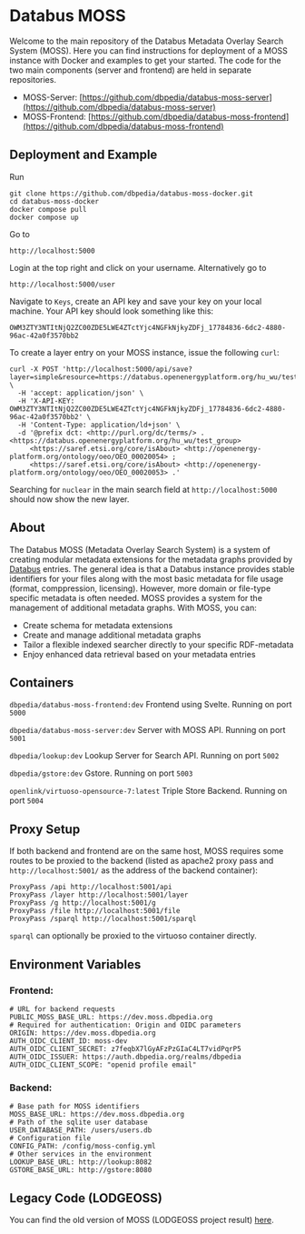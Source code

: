# Databus MOSS

Welcome to the main repository of the Databus Metadata Overlay Search System (MOSS). Here you can find instructions for deployment of a MOSS instance with Docker and examples to get your started. The code for the two main components (server and frontend) are held in separate repositories.

* MOSS-Server: [https://github.com/dbpedia/databus-moss-server](https://github.com/dbpedia/databus-moss-server)
* MOSS-Frontend: [https://github.com/dbpedia/databus-moss-frontend](https://github.com/dbpedia/databus-moss-frontend)


## Deployment and Example

Run

```
git clone https://github.com/dbpedia/databus-moss-docker.git
cd databus-moss-docker
docker compose pull
docker compose up
```

Go to 
```
http://localhost:5000
```

Login at the top right and click on your username. Alternatively go to
```
http://localhost:5000/user
```

Navigate to `Keys`, create an API key and save your key on your local machine. Your API key should look something like this:
```
OWM3ZTY3NTItNjQ2ZC00ZDE5LWE4ZTctYjc4NGFkNjkyZDFj_17784836-6dc2-4880-96ac-42a0f3570bb2
```

To create a layer entry on your MOSS instance, issue the following `curl`:
```
curl -X POST 'http://localhost:5000/api/save?layer=simple&resource=https://databus.openenergyplatform.org/hu_wu/test_group' \
  -H 'accept: application/json' \
  -H 'X-API-KEY: OWM3ZTY3NTItNjQ2ZC00ZDE5LWE4ZTctYjc4NGFkNjkyZDFj_17784836-6dc2-4880-96ac-42a0f3570bb2' \
  -H 'Content-Type: application/ld+json' \
  -d '@prefix dct: <http://purl.org/dc/terms/> .
<https://databus.openenergyplatform.org/hu_wu/test_group>
     <https://saref.etsi.org/core/isAbout> <http://openenergy-platform.org/ontology/oeo/OEO_00020054> ;
     <https://saref.etsi.org/core/isAbout> <http://openenergy-platform.org/ontology/oeo/OEO_00020053> .'
```

Searching for `nuclear` in the main search field at `http://localhost:5000` should now show the new layer.

## About

The Databus MOSS (Metadata Overlay Search System) is a system of creating modular metadata extensions for the metadata graphs provided by [Databus](https://github.com/dbpedia/databus) entries. The general idea is that a Databus instance provides stable identifiers for your files along with the most basic metadata for file usage (format, comppression, licensing). However, more domain or file-type specific metadata is often needed. MOSS provides a system for the management of additional metadata graphs. With MOSS, you can:

* Create schema for metadata extensions
* Create and manage additional metadata graphs
* Tailor a flexible indexed searcher directly to your specific RDF-metadata
* Enjoy enhanced data retrieval based on your metadata entries

## Containers

`dbpedia/databus-moss-frontend:dev`
Frontend using Svelte. Running on port `5000`

`dbpedia/databus-moss-server:dev` 
Server with MOSS API. Running on port `5001`

`dbpedia/lookup:dev`
Lookup Server for Search API. Running on port `5002`

`dbpedia/gstore:dev`
Gstore. Running on port `5003`

`openlink/virtuoso-opensource-7:latest`
Triple Store Backend. Running on port `5004`

## Proxy Setup

If both backend and frontend are on the same host, MOSS requires some routes to be proxied to the backend (listed as apache2 proxy pass and `http://localhost:5001/` as the address of the backend container):

```
ProxyPass /api http://localhost:5001/api
ProxyPass /layer http://localhost:5001/layer
ProxyPass /g http://localhost:5001/g
ProxyPass /file http://localhost:5001/file
ProxyPass /sparql http://localhost:5001/sparql
```

`sparql` can optionally be proxied to the virtuoso container directly.

## Environment Variables

### Frontend:
```
# URL for backend requests
PUBLIC_MOSS_BASE_URL: https://dev.moss.dbpedia.org
# Required for authentication: Origin and OIDC parameters
ORIGIN: https://dev.moss.dbpedia.org
AUTH_OIDC_CLIENT_ID: moss-dev
AUTH_OIDC_CLIENT_SECRET: z7feqbX7lGyAFzPzGIaC4LT7vidPqrP5
AUTH_OIDC_ISSUER: https://auth.dbpedia.org/realms/dbpedia
AUTH_OIDC_CLIENT_SCOPE: "openid profile email"
```


### Backend:
```
# Base path for MOSS identifiers
MOSS_BASE_URL: https://dev.moss.dbpedia.org
# Path of the sqlite user database
USER_DATABASE_PATH: /users/users.db
# Configuration file
CONFIG_PATH: /config/moss-config.yml
# Other services in the environment
LOOKUP_BASE_URL: http://lookup:8082
GSTORE_BASE_URL: http://gstore:8080
```

## Legacy Code (LODGEOSS)

You can find the old version of MOSS (LODGEOSS project result) [here](https://github.com/dbpedia/databus-moss-lodgeoss).
